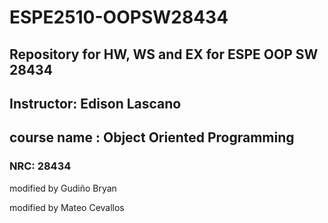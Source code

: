 # ESPE2510-OOPSW28434
## Repository for HW, WS and EX for ESPE OOP SW 28434
## Instructor: Edison Lascano
## course name : Object Oriented Programming
### NRC: 28434
modified by Gudiño Bryan


modified by Mateo Cevallos

